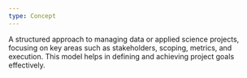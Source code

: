 ```yaml
---
type: Concept
---
```


A structured approach to managing data or applied science projects, focusing on key areas such as stakeholders, scoping, metrics, and execution. This model helps in defining and achieving project goals effectively.